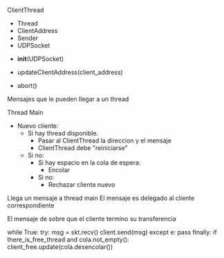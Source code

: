 ClientThread

- Thread
- ClientAddress
- Sender
- UDPSocket

+ __init__(UDPSocket)

+ updateClientAddress(client_address)
+ abort()




Mensajes que le pueden llegar a un thread

Thread Main

- Nuevo cliente:
	- Si hay thread disponible.
		- Pasar al ClientThread la direccion y el mensaje
		- ClientThread debe "reiniciarse"
	- Si no:
		- Si hay espacio en la cola de espera:
			- Encolar
		- Si no:
			- Rechazar cliente nuevo
			
Llega un mensaje a thread main
El mensaje es delegado al cliente correspondiente

El mensaje de sobre que el cliente termino su transferencia


while True:
	try:
		msg = skt.recv()
		client.send(msg)
	except e:
		pass
	finally:
		if there_is_free_thread and cola.not_empty():
			client_free.update(cola.desencolar())
		






